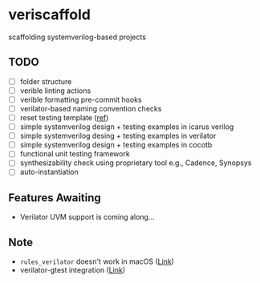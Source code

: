 # veriscaffold
scaffolding systemverilog-based projects

## TODO
- [ ] folder structure
- [ ] verible linting actions
- [ ] verible formatting pre-commit hooks
- [ ] verilator-based naming convention checks
- [ ] reset testing template ([ref](http://www.sunburst-design.com/papers/HunterSNUGSV_UVM_Resets_paper.pdf))
- [ ] simple systemverilog design + testing examples in icarus verilog
- [ ] simple systemverilog desing + testing examples in verilator
- [ ] simple systemverilog design + testing examples in cocotb
- [ ] functional unit testing framework
- [ ] synthesizability check using proprietary tool e.g., Cadence, Synopsys
- [ ] auto-instantiation

## Features Awaiting
- Verilator UVM support is coming along...

## Note
- `rules_verilator` doesn't work in macOS ([Link](https://github.com/bazelbuild/bazel/issues/18183))
- verilator-gtest integration ([Link](https://github.com/mortenjc/systemverilog))

